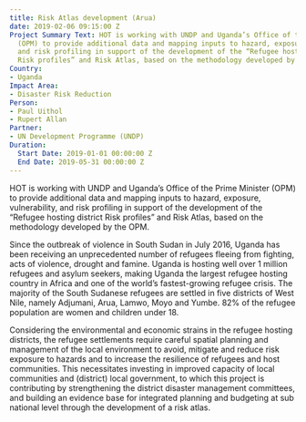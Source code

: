 ```yaml
---
title: Risk Atlas development (Arua)
date: 2019-02-06 09:15:00 Z
Project Summary Text: HOT is working with UNDP and Uganda’s Office of the Prime Minister
  (OPM) to provide additional data and mapping inputs to hazard, exposure, vulnerability,
  and risk profiling in support of the development of the “Refugee hosting district
  Risk profiles” and Risk Atlas, based on the methodology developed by the OPM.
Country:
- Uganda
Impact Area:
- Disaster Risk Reduction
Person:
- Paul Uithol
- Rupert Allan
Partner:
- UN Development Programme (UNDP)
Duration:
  Start Date: 2019-01-01 00:00:00 Z
  End Date: 2019-05-31 00:00:00 Z
---
```


HOT is working with UNDP and Uganda’s Office of the Prime Minister (OPM) to provide additional data and mapping inputs to hazard, exposure, vulnerability, and risk profiling in support of the development of the “Refugee hosting district Risk profiles” and Risk Atlas, based on the methodology developed by the OPM.

Since the outbreak of violence in South Sudan in July 2016, Uganda has been receiving an unprecedented number of refugees fleeing from fighting, acts of violence, drought and famine. Uganda is hosting well over 1 million refugees and asylum seekers, making Uganda the largest refugee hosting country in Africa and one of the world’s fastest-growing refugee crisis. The majority of the South Sudanese refugees are settled in five districts of West Nile, namely Adjumani, Arua, Lamwo, Moyo and Yumbe. 82% of the refugee population are women and children under 18.

Considering the environmental and economic strains in the refugee hosting districts, the refugee settlements require careful spatial planning and management of the local environment to avoid, mitigate and reduce risk exposure to hazards and to increase the resilience of refugees and host communities. This necessitates investing in improved capacity of local communities and (district) local government, to which this project is contributing by strengthening the district disaster management committees, and building an evidence base for integrated planning and budgeting at sub national level through the development of a risk atlas.
